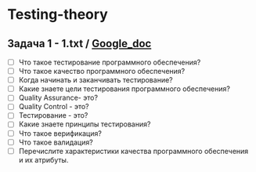 # Testing-theory

## Задача 1 - 1.txt / [Google_doc](https://docs.google.com/document/d/1sHq85L3Nf0_1ZH4E949qbUZp3k4NDyTj2U0mvcAz1Fs/edit?usp=sharing)
- [ ] Что такое тестирование программного обеспечения?
- [ ] Что такое качество программного обеспечения?
- [ ] Когда начинать и заканчивать тестирование?
- [ ] Какие знаете цели тестирования программного обеспечения?
- [ ] Quality Assurance- это?
- [ ] Quality Control - это?
- [ ] Тестирование - это?
- [ ] Какие знаете принципы тестирования?
- [ ] Что такое верификация?
- [ ] Что такое валидация?
- [ ] Перечислите характеристики качества программного обеспечения и их атрибуты.
